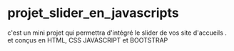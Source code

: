 # projet_slider_en_javascripts
c'est un mini projet qui permettra d'intégré le slider de vos site d'accueils . et conçus en HTML, CSS JAVASCRIPT  et BOOTSTRAP 
